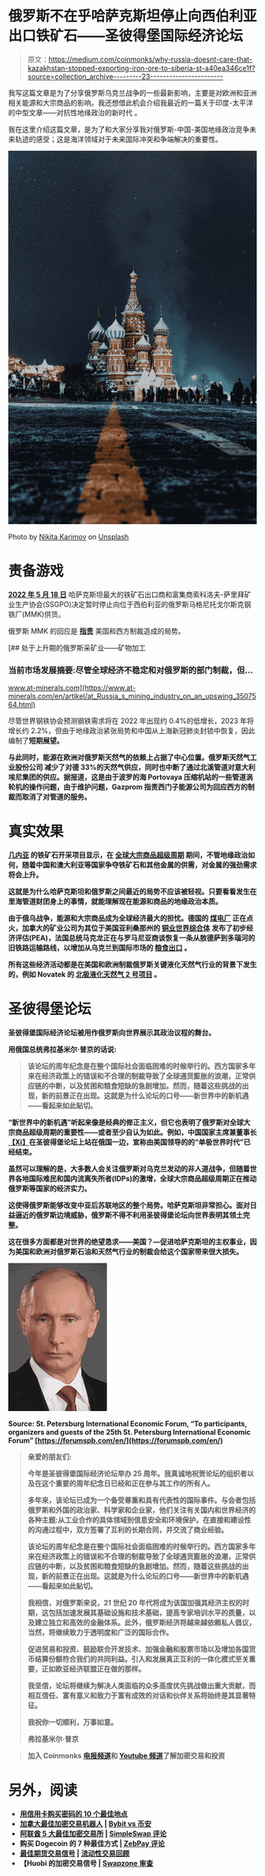 # 俄罗斯不在乎哈萨克斯坦停止向西伯利亚出口铁矿石——圣彼得堡国际经济论坛

> 原文：<https://medium.com/coinmonks/why-russia-doesnt-care-that-kazakhstan-stopped-exporting-iron-ore-to-siberia-st-a40ea346ce1f?source=collection_archive---------23----------------------->

我写这篇文章是为了分享俄罗斯乌克兰战争的一些最新影响，主要是对欧洲和亚洲相关能源和大宗商品的影响。我还想借此机会介绍我最近的一篇关于印度-太平洋的中型文章——对抗性地缘政治的新时代 。

我在这里介绍这篇文章，是为了和大家分享我对俄罗斯-中国-美国地缘政治竞争未来轨迹的感受；这是海洋领域对于未来国际冲突和争端解决的重要性。

![](img/65e7a58bcb352dca2a1df4ffca13becf.png)

Photo by [Nikita Karimov](https://unsplash.com/@messlifer?utm_source=medium&utm_medium=referral) on [Unsplash](https://unsplash.com?utm_source=medium&utm_medium=referral)

# **责备游戏**

[**2022 年 5 月 18 日**](https://eurasianet.org/amid-sanctions-kazakh-firm-stops-supplying-russian-steelworks) 哈萨克斯坦最大的铁矿石出口商和富集商索科洛夫-萨里拜矿业生产协会(SSGPO)决定暂时停止向位于西伯利亚的俄罗斯马格尼托戈尔斯克钢铁厂(MMK)供货。

俄罗斯 MMK 的回应是 [**指责**](https://www.vedomosti.ru/business/articles/2022/05/17/922281-posle-otkaza-kazahstana-metalloinvesta) 美国和西方制裁造成的局势。

[](https://www.at-minerals.com/en/artikel/at_Russia_s_mining_industry_on_an_upswing_3507564.html) [## 处于上升期的俄罗斯采矿业——矿物加工

### 当前市场发展摘要:尽管全球经济不稳定和对俄罗斯的部门制裁，但…

www.at-minerals.com](https://www.at-minerals.com/en/artikel/at_Russia_s_mining_industry_on_an_upswing_3507564.html) 

尽管世界钢铁协会预测钢铁需求将在 2022 年出现约 0.4%的低增长，2023 年将增长约 2.2%，但由于地缘政治紧张局势和中国从上海新冠肺炎封锁中恢复，因此编制了[](https://worldsteel.org/media-centre/press-releases/2022/worldsteel-short-range-outlook-april-2022/)****短期展望。****

****与此同时，能源在欧洲对俄罗斯天然气的依赖上占据了中心位置。俄罗斯天然气工业股份公司 减少了对德 33%的天然气供应，同时也中断了通过北溪管道对意大利埃尼集团的供应。据报道，这是由于波罗的海 Portovaya 压缩机站的一些管道涡轮机的操作问题，由于维护问题，Gazprom 指责西门子能源公司为回应西方的制裁而取消了对管道的服务。****

# ******真实效果******

****[**几内亚**](/coinmonks/crude-oil-iron-ore-are-signaling-a-reboot-in-the-global-commodity-supercycle-2e87325a8a05) 的铁矿石开采项目显示，在 [**全球大宗商品超级周期**](/coinmonks/goldman-sachs-bull-market-for-battery-metals-is-over-ab3a41e29d48) 期间，不管地缘政治如何，随着中国和澳大利亚等国家争夺铁矿石和其他金属的供需，对金属的强劲需求将会上升。****

****这就是为什么哈萨克斯坦和俄罗斯之间最近的局势不应该被轻视。只要看看发生在里海管道财团身上的事情，就能理解现在能源和商品的地缘政治本质。****

****由于俄乌战争，能源和大宗商品成为全球经济最大的担忧。德国的 [**煤电厂**](https://www.cnbc.com/2022/06/20/ukraine-war-germany-turns-to-coal-as-russia-throttles-gas-supplies.html?__source=androidappshare) 正在点火，加拿大的矿业公司为其位于美国亚利桑那州的 [**铜业世界综合体**](https://www.mining.com/hudbay-minerals-needs-1-3bn-for-copper-world-project-in-arizona/) 发布了初步经济评估(PEA)，法国总统马克龙正在与罗马尼亚商谈恢复一条从敖德萨到多瑙河的旧铁路运输路线，以增加从乌克兰到国际市场的 [**粮食出口**](https://whbl.com/2022/06/17/frances-macron-sceptical-on-russia-odesa-grain-deal-sees-romania-option/) 。****

****所有这些经济活动都是在美国和欧洲制裁俄罗斯关键液化天然气行业的背景下发生的，例如 Novatek 的 [**北极液化天然气 2 号项目**](https://www.upstreamonline.com/politics/sanctions-hit-russian-manufacturers-struggle-to-advance-countrys-lng-ambitions/2-1-1242028?utm_term=upstream) **。******

# ****圣彼得堡论坛****

****圣彼得堡国际经济论坛被用作俄罗斯向世界展示其政治议程的舞台。****

****用俄国总统弗拉基米尔·普京的话说:****

> ****该论坛的周年纪念是在整个国际社会面临困难的时候举行的。西方国家多年来在经济政策上的错误和不合理的制裁导致了全球通货膨胀的浪潮，正常供应链的中断，以及贫困和粮食短缺的急剧增加。然而，随着这些挑战的出现，新的前景正在出现。这就是为什么论坛的口号——新世界中的新机遇——看起来如此贴切。****

****“新世界中的新机遇”听起来像是经典的修正主义，但它也表明了俄罗斯对全球大宗商品超级周期的重要性——或者至少自认为如此。例如，中国国家主席兼董事长[**【Xi】**](https://www.reuters.com/world/europe/putin-dismisses-stupid-western-sanctions-blitzkrieg-2022-06-17/)在圣彼得堡论坛上站在俄国一边，宣称由美国领导的[](https://www.cnn.com/2022/06/17/europe/russia-president-vladimir-putin-speech-spief-intl/index.html)******的“单极世界时代”已经结束。**********

******虽然可以理解的是，大多数人会关注俄罗斯对乌克兰发动的非人道战争，但随着世界各地国际难民和国内流离失所者(IDPs)的激增，全球大宗商品超级周期正在推动俄罗斯等国家的经济实力。******

******这使得俄罗斯能够改变中亚后苏联地区的整个局势。哈萨克斯坦非常担心。面对日益逼近的俄罗斯边境威胁，俄罗斯不得不利用圣彼得堡论坛向世界表明其领土完整。******

******这在很多方面都是对世界的绝望恳求——美国？—促进哈萨克斯坦的主权事业，因为美国和欧洲对俄罗斯石油和天然气行业的制裁会给这个国家带来很大损失。******

******![](img/cf355d7d40225337805e92401c4f0c23.png)******

******Source: St. Petersburg International Economic Forum, “To participants, organizers and guests of the 25th St. Petersburg International Economic Forum” [https://forumspb.com/en/](https://forumspb.com/en/)******

> ******亲爱的朋友们:******
> 
> ******今年是圣彼得堡国际经济论坛举办 25 周年。我真诚地祝贺论坛的组织者以及在这个重要的周年纪念日已经和正在参与其工作的所有人。******
> 
> ******多年来，该论坛已成为一个备受尊重和具有代表性的国际事件。与会者包括俄罗斯和外国的政治家、科学家和企业家，他们关注有关国内和世界经济的各种主题:从工业合作的具体领域到信息安全和环境保护。在直接和建设性的沟通过程中，双方签署了互利的长期合同，并交流了商业经验。******
> 
> ******该论坛的周年纪念是在整个国际社会面临困难的时候举行的。西方国家多年来在经济政策上的错误和不合理的制裁导致了全球通货膨胀的浪潮，正常供应链的中断，以及贫困和粮食短缺的急剧增加。然而，随着这些挑战的出现，新的前景正在出现。这就是为什么论坛的口号——新世界中的新机遇——看起来如此贴切。******
> 
> ******我相信，对俄罗斯来说，21 世纪 20 年代将成为该国加强其经济主权的时期，这包括加速发展其基础设施和技术基础，提高专家培训水平的质量，以及建立独立和高效的金融体系。此外，俄罗斯经济将越来越依赖私人倡议，当然，将继续致力于透明度和广泛的国际合作。******
> 
> ******促进贸易和投资、鼓励联合开发技术、加强金融和股票市场以及增加各国货币结算份额符合我们的共同利益。引入和发展真正互利的一体化模式至关重要，正如欧亚经济联盟正在做的那样。******
> 
> ******我坚信，论坛将继续为解决人类面临的众多高度优先挑战做出重大贡献，而相互信任、富有意义和致力于富有成效的对话和伙伴关系将始终是其显著特征。******
> 
> ******我祝你一切顺利，万事如意。******
> 
> ******弗拉基米尔·普京******

> ******加入 Coinmonks [电报频道](https://t.me/coincodecap)和 [Youtube 频道](https://www.youtube.com/c/coinmonks/videos)了解加密交易和投资******

# ******另外，阅读******

*   ******[用信用卡购买密码的 10 个最佳地点](https://coincodecap.com/buy-crypto-with-credit-card)******
*   ******[加拿大最佳加密交易机器人](https://coincodecap.com/5-best-crypto-trading-bots-in-canada) | [Bybit vs 币安](https://coincodecap.com/bybit-binance-moonxbt)******
*   ******[阿联酋 5 大最佳加密交易所](https://coincodecap.com/best-crypto-exchanges-in-uae) | [SimpleSwap 评论](https://coincodecap.com/simpleswap-review)******
*   ******购买 Dogecoin 的 7 种最佳方式 | [ZebPay 评论](https://coincodecap.com/zebpay-review)******
*   ******[最佳期货交易信号](https://coincodecap.com/futures-trading-signals) | [流动性交易回顾](https://coincodecap.com/liquid-exchange-review)******
*   ******【Huobi 的加密交易信号 | [Swapzone 审查](/coinmonks/swapzone-review-crypto-exchange-data-aggregator-e0ad78e55ed7)******